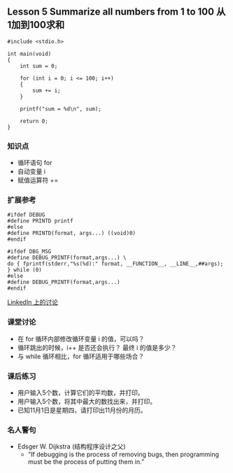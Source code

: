 ## Lesson 5 Summarize all numbers from 1 to 100 从1加到100求和
	#include <stdio.h>

	int main(void)
	{
		int sum = 0;

		for (int i = 0; i <= 100; i++)
		{
			sum += i;
		}

		printf("sum = %d\n", sum);

		return 0;
	}

	
### 知识点
* 循环语句 for
* 自动变量 i
* 赋值运算符 +=

### 扩展参考
	#ifdef DEBUG
	#define PRINTD printf
	#else
	#define PRINTD(format, args...) ((void)0)
	#endif
	
	#ifdef DBG_MSG 
	#define DEBUG_PRINTF(format,args...) \ 
	do { fprintf(stderr,"%s(%d):" format, __FUNCTION__, __LINE__,##args); } while (0) 
	#else 
	#define DEBUG_PRINTF(format,args...) 
	#endif

[LinkedIn 上的讨论](http://www.linkedin.com/groupItem?view=&srchtype=discussedNews&gid=87910&item=182474373&type=member&trk=eml-anet_dig-b-pop_ttl-hdp&ut=3tEjHOeHiH0lw1)

### 课堂讨论
* 在 for 循环内部修改循环变量 i 的值，可以吗？
* 循环跳出的时候，i++ 是否还会执行？ 最终 i 的值是多少？
* 与 while 循环相比，for 循环适用于哪些场合？

### 课后练习
* 用户输入5个数，计算它们的平均数，并打印。
* 用户输入5个数，将其中最大的数找出来，并打印。
* 已知11月1日是星期四，请打印出11月份的月历。


### 名人警句
* Edsger W. Dijkstra  (结构程序设计之父) 
	- “If debugging is the process of removing bugs, then programming must be the process of putting them in.”
